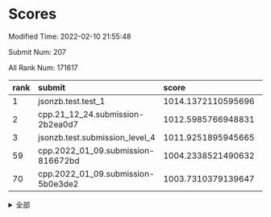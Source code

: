 # Scores

Modified Time: 2022-02-10 21:55:48

Submit Num: 207

All Rank Num: 171617

| rank |               submit               |       score        |       sigma        | pk_num |
| :--- | :--------------------------------- | :----------------- | :----------------- | :----- |
| 1    | jsonzb.test.test_1                 | 1014.1372110595696 | 0.8478702780712948 | 3314   |
| 2    | cpp.21_12_24.submission-2b2ea0d7   | 1012.5985766948831 | 0.8090064164616217 | 3316   |
| 3    | jsonzb.test.submission_level_4     | 1011.9251895945665 | 0.7926496165360936 | 3314   |
| 59   | cpp.2022_01_09.submission-816672bd | 1004.2338521490632 | 0.7229184299255852 | 3313   |
| 70   | cpp.2022_01_09.submission-5b0e3de2 | 1003.7310379139647 | 0.7273737820039196 | 3311   |


<details>
<summary>全部</summary>

| rank |                 submit                 |       score        |       sigma        | pk_num |
| :--- | :------------------------------------- | :----------------- | :----------------- | :----- |
| 1    | jsonzb.test.test_1                     | 1014.1372110595696 | 0.8478702780712948 | 3314   |
| 2    | cpp.21_12_24.submission-2b2ea0d7       | 1012.5985766948831 | 0.8090064164616217 | 3316   |
| 3    | jsonzb.test.submission_level_4         | 1011.9251895945665 | 0.7926496165360936 | 3314   |
| 4    | gobigger.level_3.submission_level_3_43 | 1011.4977911762119 | 0.7902934859173707 | 3315   |
| 5    | gobigger.level_3.submission_level_3_10 | 1011.4495429243219 | 0.778939685612587  | 3318   |
| 6    | gobigger.level_3.submission_level_3_42 | 1011.3247284464859 | 0.7516873420112576 | 3314   |
| 7    | gobigger.level_3.submission_level_3_46 | 1011.26396537894   | 0.7807577266334986 | 3313   |
| 8    | gobigger.level_3.submission_level_3_34 | 1011.2388045543152 | 0.76363107040917   | 3320   |
| 9    | gobigger.level_3.submission_level_3_1  | 1011.1970782738472 | 0.7943707341318125 | 3317   |
| 10   | gobigger.level_3.submission_level_3_48 | 1010.9721031195666 | 0.7852396310761204 | 3313   |
| 11   | gobigger.level_3.submission_level_3_22 | 1010.9610677944788 | 0.7590823908307885 | 3314   |
| 12   | gobigger.level_3.submission_level_3_31 | 1010.8695476952353 | 0.7596599359430457 | 3318   |
| 13   | gobigger.level_3.submission_level_3_4  | 1010.8143087856182 | 0.7549261290869415 | 3309   |
| 14   | gobigger.level_3.submission_level_3_8  | 1010.7818416743679 | 0.7625643802330286 | 3314   |
| 15   | gobigger.level_3.submission_level_3_9  | 1010.6922558557434 | 0.772140006004497  | 3317   |
| 16   | gobigger.level_3.submission_level_3_28 | 1010.5024617689622 | 0.7850398643754485 | 3318   |
| 17   | gobigger.level_3.submission_level_3_13 | 1010.4626520726681 | 0.7759137036939769 | 3316   |
| 18   | gobigger.level_3.submission_level_3_20 | 1010.4123860747756 | 0.7524403144371596 | 3318   |
| 19   | gobigger.level_3.submission_level_3_41 | 1010.351103277643  | 0.7502463828122828 | 3314   |
| 20   | gobigger.level_3.submission_level_3_12 | 1010.3343459931694 | 0.7748163052679292 | 3318   |
| 21   | gobigger.level_3.submission_level_3_27 | 1010.2918883324286 | 0.7647048408733478 | 3318   |
| 22   | gobigger.level_3.submission_level_3_36 | 1010.2756819420196 | 0.7543571594484696 | 3317   |
| 23   | gobigger.level_3.submission_level_3_6  | 1010.2556614399303 | 0.765820153841991  | 3324   |
| 24   | gobigger.level_3.submission_level_3_49 | 1010.1667377855753 | 0.7783010198962689 | 3317   |
| 25   | gobigger.level_3.submission_level_3_26 | 1010.1558514233682 | 0.7493388224161421 | 3317   |
| 26   | gobigger.level_3.submission_level_3_23 | 1010.1393979310134 | 0.7558114432239209 | 3314   |
| 27   | gobigger.level_3.submission_level_3_30 | 1010.1103949652172 | 0.7644842630773779 | 3313   |
| 28   | gobigger.level_3.submission_level_3_5  | 1009.9792314714927 | 0.7649481813453098 | 3317   |
| 29   | gobigger.level_3.submission_level_3_7  | 1009.8165648636209 | 0.7681102348161345 | 3318   |
| 30   | gobigger.level_3.submission_level_3_45 | 1009.7766281966157 | 0.7617196506865921 | 3321   |
| 31   | gobigger.level_3.submission_level_3_44 | 1009.7702395198531 | 0.7588195963251645 | 3315   |
| 32   | gobigger.level_3.submission_level_3_0  | 1009.761255974926  | 0.7681682511516537 | 3311   |
| 33   | gobigger.level_3.submission_level_3_40 | 1009.6064588373063 | 0.7556726524647706 | 3321   |
| 34   | gobigger.level_3.submission_level_3_39 | 1009.5230324366707 | 0.7547376885752497 | 3314   |
| 35   | gobigger.level_3.submission_level_3_11 | 1009.5051994180509 | 0.7733871426726303 | 3315   |
| 36   | gobigger.level_3.submission_level_3_14 | 1009.4581048020186 | 0.737331297999973  | 3314   |
| 37   | gobigger.level_3.submission_level_3_37 | 1009.4198224754912 | 0.7592625263125896 | 3314   |
| 38   | gobigger.level_3.submission_level_3_2  | 1009.2460678286346 | 0.7362153928532783 | 3323   |
| 39   | gobigger.level_3.submission_level_3_32 | 1009.1391374824552 | 0.7480705560654415 | 3317   |
| 40   | gobigger.level_3.submission_level_3_47 | 1009.1000791321928 | 0.7668526728764876 | 3318   |
| 41   | gobigger.level_3.submission_level_3_19 | 1009.0751466774124 | 0.7607245829471362 | 3322   |
| 42   | gobigger.level_3.submission_level_3_29 | 1009.060295152652  | 0.7568846895155841 | 3316   |
| 43   | gobigger.level_3.submission_level_3_24 | 1009.0237504196612 | 0.7216681544254177 | 3319   |
| 44   | gobigger.level_3.submission_level_3_16 | 1008.8313103244027 | 0.7380509206656688 | 3313   |
| 45   | gobigger.level_3.submission_level_3_3  | 1008.7958361418977 | 0.748084997612895  | 3318   |
| 46   | gobigger.level_3.submission_level_3_38 | 1008.7661723663339 | 0.7408230296477868 | 3314   |
| 47   | gobigger.level_3.submission_level_3_21 | 1008.7084428618397 | 0.7447128400000893 | 3313   |
| 48   | gobigger.level_3.submission_level_3_33 | 1008.7010140010021 | 0.7358891461511723 | 3312   |
| 49   | gobigger.level_3.submission_level_3_15 | 1008.6624672087981 | 0.7565851155340039 | 3317   |
| 50   | gobigger.level_3.submission_level_3_18 | 1008.6020471995928 | 0.7556454698276831 | 3318   |
| 51   | gobigger.level_3.submission_level_3_17 | 1008.3955969394436 | 0.7464713459134219 | 3314   |
| 52   | gobigger.level_3.submission_level_3_35 | 1008.2319390343307 | 0.7550487391337188 | 3311   |
| 53   | gobigger.level_3.submission_level_3_25 | 1008.1205175387491 | 0.7396431042195862 | 3314   |
| 54   | gobigger.level_1.submission_level_1_11 | 1004.739425671305  | 0.7265521375909972 | 3316   |
| 55   | gobigger.level_1.submission_level_1_34 | 1004.7278779475661 | 0.7236006811831631 | 3314   |
| 56   | gobigger.level_1.submission_level_1_4  | 1004.5932481580694 | 0.734031423402927  | 3316   |
| 57   | gobigger.level_1.submission_level_1_39 | 1004.4869440548279 | 0.7229950911447334 | 3314   |
| 58   | gobigger.level_1.submission_level_1_31 | 1004.3422774180195 | 0.7262631088442821 | 3315   |
| 59   | cpp.2022_01_09.submission-816672bd     | 1004.2338521490632 | 0.7229184299255852 | 3313   |
| 60   | gobigger.level_1.submission_level_1_21 | 1004.2087075814424 | 0.7288043156731774 | 3321   |
| 61   | gobigger.level_1.submission_level_1_20 | 1004.1841347820763 | 0.7249626896041389 | 3322   |
| 62   | gobigger.level_1.submission_level_1_33 | 1004.0980995858749 | 0.7243374089497794 | 3318   |
| 63   | gobigger.level_1.submission_level_1_32 | 1003.9679465692521 | 0.717129563159626  | 3316   |
| 64   | gobigger.level_1.submission_level_1_35 | 1003.9677969871091 | 0.7217893160447801 | 3320   |
| 65   | gobigger.level_1.submission_level_1_28 | 1003.9141540202108 | 0.7365888064688522 | 3314   |
| 66   | gobigger.level_1.submission_level_1_16 | 1003.9067040295782 | 0.7168819588869995 | 3321   |
| 67   | gobigger.level_1.submission_level_1_29 | 1003.8916715938497 | 0.7153538512872872 | 3317   |
| 68   | gobigger.level_1.submission_level_1_13 | 1003.804392619778  | 0.7085232021689474 | 3315   |
| 69   | gobigger.level_1.submission_level_1_6  | 1003.7801627056672 | 0.7181959220279444 | 3317   |
| 70   | cpp.2022_01_09.submission-5b0e3de2     | 1003.7310379139647 | 0.7273737820039196 | 3311   |
| 71   | gobigger.level_1.submission_level_1_5  | 1003.6849269682799 | 0.7266850889509517 | 3311   |
| 72   | gobigger.level_1.submission_level_1_10 | 1003.6446783960056 | 0.7179184983322506 | 3319   |
| 73   | gobigger.level_1.submission_level_1_1  | 1003.6372177546607 | 0.7113663277110667 | 3317   |
| 74   | gobigger.level_1.submission_level_1_15 | 1003.6259210579605 | 0.7217995417673058 | 3315   |
| 75   | gobigger.level_1.submission_level_1_0  | 1003.6187515604896 | 0.7358119762012357 | 3317   |
| 76   | gobigger.level_1.submission_level_1_22 | 1003.6075752222799 | 0.7272836636058063 | 3319   |
| 77   | gobigger.level_1.submission_level_1_48 | 1003.5934418418022 | 0.7208147352944592 | 3316   |
| 78   | gobigger.level_1.submission_level_1_27 | 1003.5086324760366 | 0.7191618263215807 | 3315   |
| 79   | gobigger.level_1.submission_level_1_8  | 1003.419320899869  | 0.7219849225285361 | 3320   |
| 80   | gobigger.level_1.submission_level_1_37 | 1003.411969257055  | 0.710880761233427  | 3316   |
| 81   | gobigger.level_1.submission_level_1_14 | 1003.3191637229075 | 0.7096843730093371 | 3313   |
| 82   | gobigger.level_1.submission_level_1_30 | 1003.3158116048515 | 0.714840060907171  | 3316   |
| 83   | gobigger.level_1.submission_level_1_44 | 1003.3153741282755 | 0.7158130445907083 | 3317   |
| 84   | gobigger.level_1.submission_level_1_19 | 1003.3120243390789 | 0.7125318664651004 | 3312   |
| 85   | gobigger.level_1.submission_level_1_17 | 1003.2983544078829 | 0.7210441431432247 | 3313   |
| 86   | gobigger.level_1.submission_level_1_12 | 1003.258411296482  | 0.7187436310564677 | 3315   |
| 87   | gobigger.level_1.submission_level_1_45 | 1003.2135087858126 | 0.7189041651445903 | 3316   |
| 88   | gobigger.level_1.submission_level_1_38 | 1003.0619115319267 | 0.7047495610122636 | 3317   |
| 89   | gobigger.level_1.submission_level_1_40 | 1003.0339076427892 | 0.7209110300139037 | 3317   |
| 90   | gobigger.level_1.submission_level_1_41 | 1002.9991491446588 | 0.7083514547351691 | 3317   |
| 91   | gobigger.level_1.submission_level_1_47 | 1002.9987459450285 | 0.7140122715652173 | 3316   |
| 92   | gobigger.level_1.submission_level_1_23 | 1002.9695587397994 | 0.7051129998814468 | 3318   |
| 93   | gobigger.level_1.submission_level_1_9  | 1002.8494504262504 | 0.7168287937388319 | 3317   |
| 94   | gobigger.level_1.submission_level_1_7  | 1002.8225029328157 | 0.7065036390291568 | 3313   |
| 95   | gobigger.level_1.submission_level_1_46 | 1002.8198783458571 | 0.7001240186833589 | 3320   |
| 96   | gobigger.level_1.submission_level_1_49 | 1002.7410078806945 | 0.7146967540207584 | 3315   |
| 97   | gobigger.level_1.submission_level_1_18 | 1002.546826633275  | 0.7079243795104885 | 3315   |
| 98   | gobigger.level_1.submission_level_1_25 | 1002.5160442203345 | 0.7141256083219264 | 3310   |
| 99   | gobigger.level_1.submission_level_1_43 | 1002.5077272028353 | 0.7089314967279612 | 3313   |
| 100  | gobigger.level_1.submission_level_1_26 | 1002.1363720730197 | 0.7157951688974387 | 3318   |
| 101  | gobigger.level_1.submission_level_1_3  | 1002.1139689939359 | 0.7129669394814513 | 3312   |
| 102  | gobigger.level_1.submission_level_1_2  | 1002.1133341544556 | 0.7137279761347599 | 3319   |
| 103  | gobigger.level_1.submission_level_1_36 | 1002.0820509568546 | 0.7007227907239222 | 3312   |
| 104  | gobigger.level_1.submission_level_1_24 | 1002.0042998382648 | 0.7085751700846955 | 3316   |
| 105  | gobigger.level_1.submission_level_1_42 | 1001.2310984876481 | 0.7103653934762589 | 3320   |
| 106  | gobigger.random.submission_random_48   | 998.1964879116487  | 0.7229161363656705 | 3316   |
| 107  | gobigger.random.submission_random_7    | 997.2198695294235  | 0.6991731005104121 | 3315   |
| 108  | gobigger.random.submission_random_42   | 997.1568993842743  | 0.7108721434330835 | 3321   |
| 109  | gobigger.random.submission_random_40   | 997.1077194677295  | 0.7054897251906115 | 3319   |
| 110  | gobigger.random.submission_random_34   | 997.068830133422   | 0.6983976993233473 | 3314   |
| 111  | gobigger.random.submission_random_36   | 996.838084010188   | 0.7105336533221405 | 3317   |
| 112  | gobigger.random.submission_random_6    | 996.81989042565    | 0.7062451081537535 | 3312   |
| 113  | gobigger.random.submission_random_25   | 996.7991715998442  | 0.7098939650643408 | 3318   |
| 114  | gobigger.random.submission_random_0    | 996.7047652253091  | 0.7006396849990044 | 3321   |
| 115  | gobigger.random.submission_random_14   | 996.671573336704   | 0.7045510372313256 | 3313   |
| 116  | gobigger.random.submission_random_31   | 996.6462676456129  | 0.7082833947682419 | 3321   |
| 117  | gobigger.random.submission_random_23   | 996.5196117092759  | 0.6996650398436924 | 3317   |
| 118  | gobigger.random.submission_random_24   | 996.4927505084127  | 0.7150649145078137 | 3314   |
| 119  | gobigger.random.submission_random_29   | 996.4621928301527  | 0.6995418712586982 | 3314   |
| 120  | gobigger.random.submission_random_2    | 996.4488049060576  | 0.7039842316054444 | 3312   |
| 121  | gobigger.random.submission_random_38   | 996.4288032221549  | 0.7102275486421885 | 3312   |
| 122  | gobigger.random.submission_random_16   | 996.287708192077   | 0.7198706050688345 | 3320   |
| 123  | gobigger.random.submission_random_21   | 996.2587729419924  | 0.7023385710744847 | 3317   |
| 124  | gobigger.random.submission_random_39   | 996.2412883260657  | 0.6970374169500713 | 3317   |
| 125  | gobigger.random.submission_random_28   | 996.1069141529455  | 0.6999205605389897 | 3320   |
| 126  | gobigger.random.submission_random_3    | 996.1017319022628  | 0.7194177350777278 | 3318   |
| 127  | gobigger.random.submission_random_45   | 996.0519838739121  | 0.697844792438784  | 3317   |
| 128  | gobigger.random.submission_random_15   | 996.0013511207198  | 0.6996739383881919 | 3319   |
| 129  | gobigger.random.submission_random_46   | 995.8917409716345  | 0.723525325202647  | 3314   |
| 130  | gobigger.random.submission_random_19   | 995.8640247904987  | 0.7118937031141671 | 3317   |
| 131  | gobigger.random.submission_random_33   | 995.777074983332   | 0.6970535613983619 | 3314   |
| 132  | gobigger.random.submission_random_37   | 995.7721846062664  | 0.7109855738714773 | 3309   |
| 133  | gobigger.random.submission_random_17   | 995.652749638091   | 0.7068051235510651 | 3319   |
| 134  | gobigger.random.submission_random_11   | 995.5632800865626  | 0.7179781869180079 | 3314   |
| 135  | gobigger.random.submission_random_30   | 995.5182066406363  | 0.7222029247112058 | 3312   |
| 136  | gobigger.random.submission_random_4    | 995.5056975062032  | 0.7036283634728037 | 3322   |
| 137  | gobigger.random.submission_random_12   | 995.4919275852376  | 0.7146278965085969 | 3318   |
| 138  | gobigger.random.submission_random_22   | 995.4527711640196  | 0.7248434754130834 | 3314   |
| 139  | gobigger.random.submission_random_5    | 995.447421073043   | 0.7000193184736115 | 3318   |
| 140  | gobigger.random.submission_random_43   | 995.4217878266062  | 0.7104562009714961 | 3308   |
| 141  | gobigger.random.submission_random_47   | 995.4076558091652  | 0.7182131932782432 | 3316   |
| 142  | gobigger.random.submission_random_9    | 995.3563575529251  | 0.7236916609619831 | 3322   |
| 143  | gobigger.random.submission_random_1    | 995.3327701592267  | 0.7031251847003346 | 3312   |
| 144  | gobigger.random.submission_random_18   | 995.2546176633299  | 0.7255679221782163 | 3317   |
| 145  | gobigger.random.submission_random_32   | 995.1912322088624  | 0.7192639459223772 | 3314   |
| 146  | gobigger.random.submission_random_8    | 995.1576122976899  | 0.7202471089456342 | 3318   |
| 147  | gobigger.random.submission_random_13   | 995.1425608812733  | 0.7186227950712544 | 3317   |
| 148  | gobigger.random.submission_random_44   | 995.0798202080572  | 0.7166516041958576 | 3320   |
| 149  | gobigger.random.submission_random_35   | 995.0705507067822  | 0.7084603552705546 | 3313   |
| 150  | gobigger.random.submission_random_10   | 995.0521158885201  | 0.7084604750012009 | 3321   |
| 151  | gobigger.random.submission_random_20   | 995.0493704207261  | 0.7084804482020781 | 3313   |
| 152  | gobigger.random.submission_random_27   | 995.0082141618819  | 0.705985302844703  | 3318   |
| 153  | gobigger.random.submission_random_49   | 995.0033964591311  | 0.7304952737224236 | 3316   |
| 154  | gobigger.random.submission_random_26   | 994.8323485762421  | 0.7178469402739353 | 3320   |
| 155  | gobigger.random.submission_random_41   | 994.4804278110968  | 0.7312653753592575 | 3313   |
| 156  | gobigger.level_2.submission_level_2_2  | 994.1577575315764  | 0.7173309552980017 | 3320   |
| 157  | gobigger.level_2.submission_level_2_29 | 993.9123898116692  | 0.720022335460598  | 3319   |
| 158  | gobigger.level_2.submission_level_2_37 | 993.5556673068598  | 0.7325649504980789 | 3313   |
| 159  | gobigger.level_2.submission_level_2_7  | 993.4570998650524  | 0.7156583898649721 | 3323   |
| 160  | gobigger.level_2.submission_level_2_23 | 993.2856035463625  | 0.7299984170900988 | 3318   |
| 161  | gobigger.level_2.submission_level_2_14 | 993.2670802141818  | 0.7419374293644103 | 3312   |
| 162  | gobigger.level_2.submission_level_2_15 | 993.2346506099466  | 0.7426664014828824 | 3317   |
| 163  | gobigger.level_2.submission_level_2_6  | 992.8148283420625  | 0.7489257499644129 | 3321   |
| 164  | gobigger.level_2.submission_level_2_38 | 992.7735567465131  | 0.7322305615525865 | 3320   |
| 165  | gobigger.level_2.submission_level_2_4  | 992.7649608114099  | 0.7489929206634779 | 3318   |
| 166  | gobigger.level_2.submission_level_2_11 | 992.7534330436646  | 0.745502024129516  | 3315   |
| 167  | gobigger.level_2.submission_level_2_8  | 992.6935802301464  | 0.7387472825511908 | 3311   |
| 168  | gobigger.level_2.submission_level_2_34 | 992.6649951129709  | 0.7373776319045113 | 3320   |
| 169  | gobigger.level_2.submission_level_2_12 | 992.6428452458333  | 0.7410770493208033 | 3315   |
| 170  | gobigger.level_2.submission_level_2_43 | 992.5619181035424  | 0.7397168272303615 | 3314   |
| 171  | gobigger.level_2.submission_level_2_18 | 992.505677326465   | 0.7399596302863453 | 3314   |
| 172  | gobigger.level_2.submission_level_2_39 | 992.4744535902094  | 0.7470112578407051 | 3313   |
| 173  | gobigger.level_2.submission_level_2_20 | 992.4447268568648  | 0.743933236372744  | 3319   |
| 174  | gobigger.level_2.submission_level_2_45 | 992.4288660663382  | 0.7429851948852974 | 3319   |
| 175  | gobigger.level_2.submission_level_2_30 | 992.2774625124943  | 0.7174751865152911 | 3317   |
| 176  | gobigger.level_2.submission_level_2_32 | 992.166903516578   | 0.7493339908294103 | 3321   |
| 177  | gobigger.level_2.submission_level_2_40 | 992.1603623535284  | 0.7349149523924702 | 3313   |
| 178  | gobigger.level_2.submission_level_2_27 | 992.113060355001   | 0.7437324234551357 | 3319   |
| 179  | gobigger.level_2.submission_level_2_35 | 992.0518716761737  | 0.7342307215000976 | 3321   |
| 180  | gobigger.level_2.submission_level_2_26 | 992.0014435979036  | 0.7448302307193224 | 3316   |
| 181  | gobigger.level_2.submission_level_2_1  | 991.9793988093079  | 0.7387464415704196 | 3318   |
| 182  | gobigger.level_2.submission_level_2_31 | 991.9228560631641  | 0.7347582002640174 | 3321   |
| 183  | gobigger.level_2.submission_level_2_5  | 991.9085902470096  | 0.7441831700545978 | 3321   |
| 184  | gobigger.level_2.submission_level_2_42 | 991.9035053081653  | 0.7525051615511618 | 3317   |
| 185  | gobigger.level_2.submission_level_2_0  | 991.8447425400051  | 0.7538852468062027 | 3318   |
| 186  | gobigger.level_2.submission_level_2_17 | 991.8314543643154  | 0.7459870109994204 | 3317   |
| 187  | gobigger.level_2.submission_level_2_19 | 991.7237386431764  | 0.7466784087017287 | 3313   |
| 188  | gobigger.level_2.submission_level_2_21 | 991.7204777541474  | 0.7491312970648201 | 3314   |
| 189  | gobigger.level_2.submission_level_2_9  | 991.6280827418166  | 0.7407023374670917 | 3317   |
| 190  | gobigger.level_2.submission_level_2_46 | 991.6117659264761  | 0.7547966957423462 | 3317   |
| 191  | gobigger.level_2.submission_level_2_49 | 991.5555739772713  | 0.7343456681646623 | 3312   |
| 192  | gobigger.level_2.submission_level_2_47 | 991.4384223660707  | 0.7443545626256249 | 3315   |
| 193  | gobigger.level_2.submission_level_2_28 | 991.4272641106361  | 0.736708622272067  | 3314   |
| 194  | gobigger.level_2.submission_level_2_10 | 991.3870379474555  | 0.7472590727765693 | 3320   |
| 195  | gobigger.level_2.submission_level_2_22 | 991.3859728117316  | 0.747733677200661  | 3316   |
| 196  | gobigger.level_2.submission_level_2_44 | 991.3807622472099  | 0.7584296680078554 | 3311   |
| 197  | gobigger.level_2.submission_level_2_48 | 991.1412139701356  | 0.7445014255303878 | 3314   |
| 198  | gobigger.level_2.submission_level_2_41 | 991.0528328300126  | 0.7347603756166926 | 3317   |
| 199  | gobigger.level_2.submission_level_2_3  | 990.9896888045354  | 0.7353032253218685 | 3320   |
| 200  | gobigger.level_2.submission_level_2_16 | 990.8021961224663  | 0.7651646987506282 | 3319   |
| 201  | gobigger.level_2.submission_level_2_13 | 990.8004969411406  | 0.7524662025355036 | 3319   |
| 202  | gobigger.level_2.submission_level_2_33 | 990.7048341676482  | 0.7672765304958612 | 3317   |
| 203  | gobigger.level_2.submission_level_2_25 | 990.3974522347856  | 0.7477026135798824 | 3314   |
| 204  | gobigger.level_2.submission_level_2_36 | 990.3235590068746  | 0.7649772312114642 | 3311   |
| 205  | gobigger.level_2.submission_level_2_24 | 990.0622976786786  | 0.7461791118744939 | 3320   |
| 206  | gobigger.none.submission_none_1        | 978.9953633191777  | 1.2025781731406162 | 3316   |
| 207  | gobigger.none.submission_none_0        | 978.9473873992829  | 1.180700536350551  | 3321   |

</details>